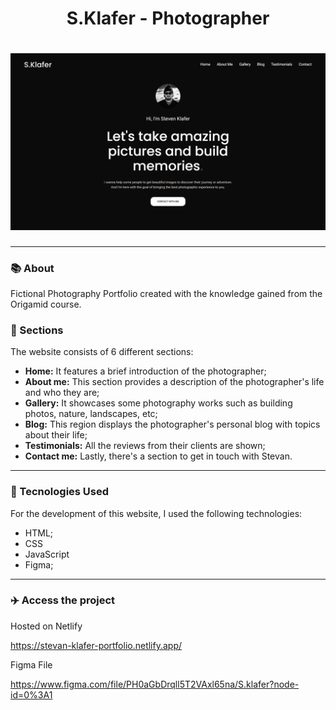 <h1 align="center">S.Klafer - Photographer</h1>
<h1 align="center"><img src="./imgs/stevan-klafer.png"></h1>

<hr>

### 📚 About

Fictional Photography Portfolio created with the knowledge gained from the Origamid course.

### 📰 Sections
The website consists of 6 different sections:

- **Home:** It features a brief introduction of the photographer;
- **About me:** This section provides a description of the photographer's life and who they are;
- **Gallery:**  It showcases some photography works such as building photos, nature, landscapes, etc;
- **Blog:** This region displays the photographer's personal blog with topics about their life;
- **Testimonials:** All the reviews from their clients are shown;
- **Contact me:** Lastly, there's a section to get in touch with Stevan.

---

### 💼 Tecnologies Used
For the development of this website, I used the following technologies:

- HTML;
- CSS 
- JavaScript 
- Figma;

---

### :airplane: Access the project

Hosted on Netlify

https://stevan-klafer-portfolio.netlify.app/

Figma File

https://www.figma.com/file/PH0aGbDrqll5T2VAxl65na/S.klafer?node-id=0%3A1
